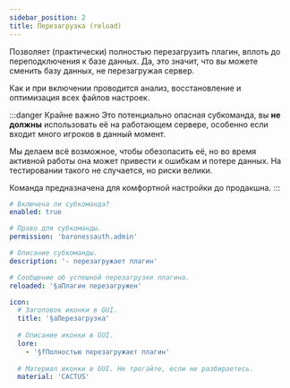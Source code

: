 ```yaml
---
sidebar_position: 2
title: Перезагрузка (reload)
---
```


Позволяет (практически) полностью перезагрузить плагин, вплоть до переподключения к базе данных.
Да, это значит, что вы можете сменить базу данных, не перезагружая сервер.

Как и при включении проводится анализ, восстановление и оптимизация всех файлов настроек.

:::danger Крайне важно
Это потенциально опасная субкоманда, вы **не должны** использовать её на работающем сервере, особенно если входит много игроков в данный момент.

Мы делаем всё возможное, чтобы обезопасить её, но во время активной работы она может привести к ошибкам и потере данных. 
На тестировании такого не случается, но риски велики.

Команда предназначена для комфортной настройки до продакшна.
:::

```yaml title="adminCommands/reload.yml"
# Включена ли субкоманда?
enabled: true

# Право для субкоманды.
permission: 'baronessauth.admin'

# Описание субкоманды.
description: '- перезагружает плагин'

# Сообщение об успешной перезагрузке плагина.
reloaded: '§aПлагин перезагружен'

icon:
  # Заголовок иконки в GUI.
  title: '§aПерезагрузка'
  
  # Описание иконки в GUI.
  lore:
    - '§fПолностью перезагружает плагин'
    
  # Материал иконки в GUI. Не трогайте, если не разбираетесь.
  material: 'CACTUS'
```